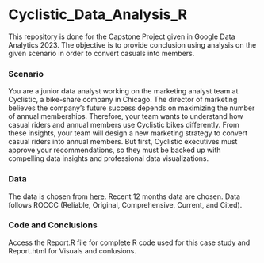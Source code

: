 # Cyclistic_Data_Analysis_R

This repository is done for the Capstone Project given in Google Data Analytics 2023. The objective is to provide conclusion using analysis on the given scenario in order to convert casuals into members.

### Scenario

You are a junior data analyst working on the marketing analyst team at Cyclistic, a bike-share company in Chicago. The director of marketing believes the company’s future success depends on maximizing the number of annual memberships. Therefore, your team wants to understand how casual riders and annual members use Cyclistic bikes differently. From these insights, your team will design a new marketing strategy to convert casual riders into annual members. But first, Cyclistic executives must approve your recommendations, so they must be backed up with compelling data insights and professional data visualizations.

### Data

The data is chosen from [here](https://divvy-tripdata.s3.amazonaws.com/index.html). Recent 12 months data are chosen. Data follows ROCCC (Reliable, Original, Comprehensive, Current, and Cited).

### Code and Conclusions

Access the Report.R file for complete R code used for this case study and Report.html for Visuals and conlusions.
